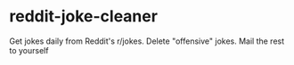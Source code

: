 # reddit-joke-cleaner
Get jokes daily from Reddit's r/jokes. Delete "offensive" jokes. Mail the rest to yourself
